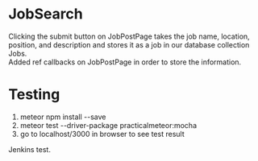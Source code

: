 # JobSearch
Clicking the submit button on JobPostPage takes the job name, location, position, and description and 
stores it as a job in our database collection Jobs.  
Added ref callbacks on JobPostPage in order to store the information.

# Testing

1. meteor npm install --save
2. meteor test --driver-package practicalmeteor:mocha
3. go to localhost/3000 in browser to see test result

Jenkins test.
